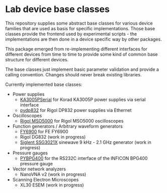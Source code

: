 # Lab device base classes

This repository supplies some abstract base classes for various device families
that are used as basis for specific implementations. Those base classes provide
the frontend used by experimental scripts - the implementations are then
done in a device specific way by other packages.

This package emerged from re-implementing different interfaces for different
devices from time to time to provide some kind of common base structure for
different devices.

The base classes just implement basic parameter validation and provide a calling
convention. Changes should never break existing libraries.

Currently implemented base classes:

* Power supplies
   * [KA3005PSerial](https://github.com/tspspi/pyka3005p) for Korad KA3005P power supplies via serial interface
   * [pydp832](https://github.com/tspspi/pydp832) for Rigol DP832 power supplies via Ethernet
* Oscilloscopes
   * [Rigol MSO5000](https://github.com/tspspi/pymso5000) for Rigol MSO5000 oscilloscopes
* Function generators / Arbitrary waveform generators
   * [FY6900](https://github.com/tspspi/pyfy6900) for FE FY6900
   * Rigol DG832 (work in progress)
   * [Siglent SSG3021X](https://github.com/tspspi/pyssg3021x/) sinewave 9 kHz - 2.1 GHz generator (work in progress)
* Pressure gauges
   * [PYBPG400](https://github.com/tspspi/pybpg400) for the RS232C interface of the INFICON BPG400 pressure gauge
* Vector network analyzers
   * NanoVNA v2 (work in progress)
* Scanning Electron Microscopes
   * XL30 ESEM (work in progress)

